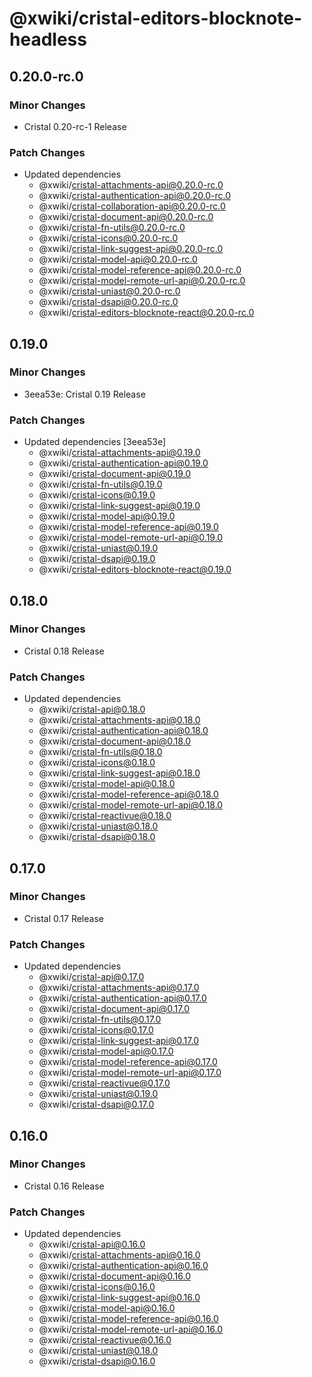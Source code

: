 # @xwiki/cristal-editors-blocknote-headless

## 0.20.0-rc.0

### Minor Changes

- Cristal 0.20-rc-1 Release

### Patch Changes

- Updated dependencies
  - @xwiki/cristal-attachments-api@0.20.0-rc.0
  - @xwiki/cristal-authentication-api@0.20.0-rc.0
  - @xwiki/cristal-collaboration-api@0.20.0-rc.0
  - @xwiki/cristal-document-api@0.20.0-rc.0
  - @xwiki/cristal-fn-utils@0.20.0-rc.0
  - @xwiki/cristal-icons@0.20.0-rc.0
  - @xwiki/cristal-link-suggest-api@0.20.0-rc.0
  - @xwiki/cristal-model-api@0.20.0-rc.0
  - @xwiki/cristal-model-reference-api@0.20.0-rc.0
  - @xwiki/cristal-model-remote-url-api@0.20.0-rc.0
  - @xwiki/cristal-uniast@0.20.0-rc.0
  - @xwiki/cristal-dsapi@0.20.0-rc.0
  - @xwiki/cristal-editors-blocknote-react@0.20.0-rc.0

## 0.19.0

### Minor Changes

- 3eea53e: Cristal 0.19 Release

### Patch Changes

- Updated dependencies [3eea53e]
  - @xwiki/cristal-attachments-api@0.19.0
  - @xwiki/cristal-authentication-api@0.19.0
  - @xwiki/cristal-document-api@0.19.0
  - @xwiki/cristal-fn-utils@0.19.0
  - @xwiki/cristal-icons@0.19.0
  - @xwiki/cristal-link-suggest-api@0.19.0
  - @xwiki/cristal-model-api@0.19.0
  - @xwiki/cristal-model-reference-api@0.19.0
  - @xwiki/cristal-model-remote-url-api@0.19.0
  - @xwiki/cristal-uniast@0.19.0
  - @xwiki/cristal-dsapi@0.19.0
  - @xwiki/cristal-editors-blocknote-react@0.19.0

## 0.18.0

### Minor Changes

- Cristal 0.18 Release

### Patch Changes

- Updated dependencies
  - @xwiki/cristal-api@0.18.0
  - @xwiki/cristal-attachments-api@0.18.0
  - @xwiki/cristal-authentication-api@0.18.0
  - @xwiki/cristal-document-api@0.18.0
  - @xwiki/cristal-fn-utils@0.18.0
  - @xwiki/cristal-icons@0.18.0
  - @xwiki/cristal-link-suggest-api@0.18.0
  - @xwiki/cristal-model-api@0.18.0
  - @xwiki/cristal-model-reference-api@0.18.0
  - @xwiki/cristal-model-remote-url-api@0.18.0
  - @xwiki/cristal-reactivue@0.18.0
  - @xwiki/cristal-uniast@0.18.0
  - @xwiki/cristal-dsapi@0.18.0

## 0.17.0

### Minor Changes

- Cristal 0.17 Release

### Patch Changes

- Updated dependencies
  - @xwiki/cristal-api@0.17.0
  - @xwiki/cristal-attachments-api@0.17.0
  - @xwiki/cristal-authentication-api@0.17.0
  - @xwiki/cristal-document-api@0.17.0
  - @xwiki/cristal-fn-utils@0.17.0
  - @xwiki/cristal-icons@0.17.0
  - @xwiki/cristal-link-suggest-api@0.17.0
  - @xwiki/cristal-model-api@0.17.0
  - @xwiki/cristal-model-reference-api@0.17.0
  - @xwiki/cristal-model-remote-url-api@0.17.0
  - @xwiki/cristal-reactivue@0.17.0
  - @xwiki/cristal-uniast@0.19.0
  - @xwiki/cristal-dsapi@0.17.0

## 0.16.0

### Minor Changes

- Cristal 0.16 Release

### Patch Changes

- Updated dependencies
  - @xwiki/cristal-api@0.16.0
  - @xwiki/cristal-attachments-api@0.16.0
  - @xwiki/cristal-authentication-api@0.16.0
  - @xwiki/cristal-document-api@0.16.0
  - @xwiki/cristal-icons@0.16.0
  - @xwiki/cristal-link-suggest-api@0.16.0
  - @xwiki/cristal-model-api@0.16.0
  - @xwiki/cristal-model-reference-api@0.16.0
  - @xwiki/cristal-model-remote-url-api@0.16.0
  - @xwiki/cristal-reactivue@0.16.0
  - @xwiki/cristal-uniast@0.18.0
  - @xwiki/cristal-dsapi@0.16.0

